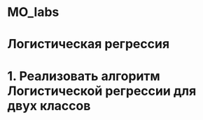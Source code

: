 # MO_labs
# Логистическая регрессия
# 1. Реализовать алгоритм Логистической регрессии для двух классов